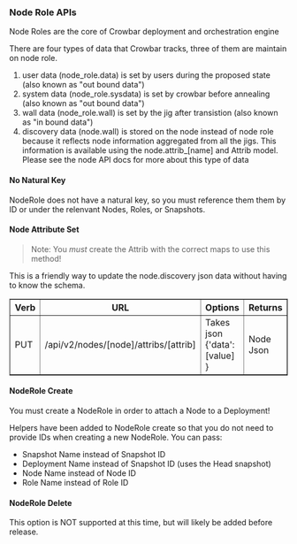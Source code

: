 ### Node Role APIs

Node Roles are the core of Crowbar deployment and orchestration engine

There are four types of data that Crowbar tracks, three of them are maintain on node role.
1. user data (node_role.data) is set by users during the proposed state (also known as "out bound data")
2. system data (node_role.sysdata) is set by crowbar before annealing (also known as "out bound data")
3. wall data (node_role.wall) is set by the jig after transistion (also known as "in bound data")
4. discovery data (node.wall) is stored on the node instead of node role because it reflects node information aggregated from all the jigs.  This information is available using the node.attrib_[name] and Attrib model.  Please see the node API docs for more about this type of data


#### No Natural Key

NodeRole does not have a natural key, so you must reference them them by ID or under the relenvant Nodes, Roles, or Snapshots.

#### Node Attribute Set

> Note: You _must_ create the Attrib with the correct maps to use this method!

This is a friendly way to update the node.discovery json data without having to know the schema.

<table border=1>
<tr><th> Verb </th><th> URL </th><th> Options </th><th> Returns </th><th> Comments </th></tr>
<tr><td> PUT  </td><td> /api/v2/nodes/[node]/attribs/[attrib] </td><td> Takes json {'data':[value] } </td><td> Node Json </td></tr>
</table>

#### NodeRole Create

You must create a NodeRole in order to attach a Node to a Deployment!

Helpers have been added to NodeRole create so that you do not need to provide IDs when creating a new NodeRole.  You can pass:

* Snapshot Name instead of Snapshot ID
* Deployment Name instead of Snapshot ID (uses the Head snapshot)
* Node Name instead of Node ID
* Role Name instead of Role ID

#### NodeRole Delete

This option is NOT supported at this time, but will likely be added before release.
